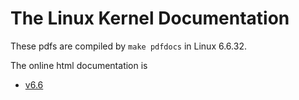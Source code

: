 # The Linux Kernel Documentation

These pdfs are compiled by `make pdfdocs` in Linux 6.6.32.

The online html documentation is

- [v6.6](https://www.kernel.org/doc/html/v6.6/)
